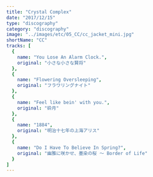 ```yaml
---
title: "Crystal Complex"
date: "2017/12/15"
type: "discography"
category: "discography"
image: "../images/etc/05_CC/cc_jacket_mini.jpg"
shortName: "CC"
tracks: [
  {
    name: "You Lose An Alarm Clock.", 
    original: "小さな小さな賢将"
  },
  {
    name: "Flowering Oversleeping", 
    original: "フラワリングナイト"
  },
  {
    name: "Feel like bein' with you.", 
    original: "砕月"
  },
  {
    name: "1884", 
    original: "明治十七年の上海アリス"
  },
  {
    name: "Do I Have To Believe In Spring?", 
    original: "幽雅に咲かせ、墨染の桜 ～ Border of Life"
  }
]
---
```

